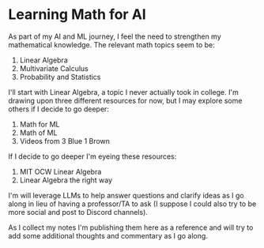 # Learning Math for AI

As part of my AI and ML journey, I feel the need to strengthen my mathematical knowledge. The relevant math topics seem to be:

1. Linear Algebra
2. Multivariate Calculus
3. Probability and Statistics

I'll start with Linear Algebra, a topic I never actually took in college. I'm drawing upon three different resources for now, but I may explore some others if I decide to go deeper:

1. Math for ML
2. Math of ML
3. Videos from 3 Blue 1 Brown

If I decide to go deeper I'm eyeing these resources:

1. MIT OCW Linear Algebra
2. Linear Algebra the right way

I'm will leverage LLMs to help answer questions and clarify ideas as I go along in lieu of having a professor/TA to ask (I suppose I could also try to be more social and post to Discord channels).

As I collect my notes I'm publishing them here as a reference and will try to add some additional thoughts and commentary as I go along.
